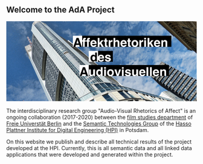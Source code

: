 ## Welcome to the AdA Project

![Title Picture](/images/ada.png)

The interdisciplinary research group "Audio-Visual Rhetorics of Affect" is an ongoing collaboration (2017-2020) between the [film studies department](https://www.ada.cinepoetics.fu-berlin.de/en/index.html) of [Freie Universtät Berlin](https://www.fu-berlin.de/en/) and the [Semantic Technologies Group](https://hpi.de/meinel/knowledge-tech/former-topics/semantics.html) of the [Hasso Plattner Institute for Digital Engineering (HPI)](https://hpi.de/en/index.html) in Potsdam.

On this website we publish and describe all technical results of the project developed at the HPI. Currently, this is all semantic data and all linked data applications that were developed and generated within the project.